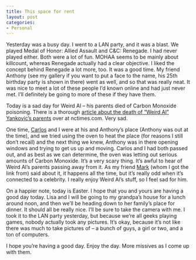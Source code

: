 ```yaml
---
title: This space for rent
layout: post
categories:
- Personal
---
```

Yesterday was a busy day. I went to a LAN party, and it was a blast. We played Medal of Honor: Allied Assault and C&C: Renegade. I had never played either. Both were a lot of fun. MOHAA seems to be mainly about killcount, whereas Renegade actually had a clear objective. I liked the concept behind Renegade a lot more, too. It was a good time. My friend Anthony (see my gallery if you want to put a face to the name, his 25th birthday party is shown in there) went as well, and so that was really neat. It was nice to meet a lot of these people I’d known online and had just never met. I’ll definitely be going to more of these if they have them.

Today is a sad day for Weird Al – his parents died of Carbon Monoxide poisoning. There is a thorough [article about the death of “Weird Al” Yankovic’s parents][1] over at nctimes.com. Very sad.

One time, [Carlos][2] and I were at his and Anthony’s place (Anthony was out at the time), and we tried using the oven to heat the place (for reasons I still don’t recall) and the next thing we knew, Anthony was in there opening windows and trying to get us up and moving. Carlos and I had both passed out, and as best as we can determine, the oven was letting out serious amounts of Carbon Monoxide. It’s a very scary thing. It’s awful to hear of Weird Al’s parents passing away from it. As my friend [Mark][3] (whom I got the link from) said about it, it happens all the time, but it’s really odd when it’s connected to a celebrity. I really enjoy Weird Al’s stuff, so I feel sad for him.

On a happier note, today is Easter. I hope that you and yours are having a good day today. Lisa and I will be going to my grandpa’s house for a lunch around noon, and then we’ll be heading down to her family’s place for dinner. It should all be really nice. I’ll be sure to take the camera with me. I took it to the LAN party yesterday, but because we’re all geeks playing games, nobody actually took any pictures. It’s okay, because it’s not like there was much to take pictures of – a bunch of guys, a girl or two, and a ton of computers.

I hope you’re having a good day. Enjoy the day. More missives as I come up with them.

 [1]: http://www.nctimes.com/articles/2004/04/10/news/top_stories/19_55_164_9_04.txt?id=19_55_164_9_04
 [2]: http://www.retrospeck.net
 [3]: http://www.madmup.com